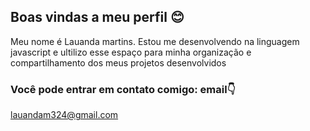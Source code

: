 ## Boas vindas a meu perfil 😊
Meu nome é Lauanda martins. 
Estou me desenvolvendo na linguagem javascript e 
ultilizo esse espaço para minha organização e compartilhamento dos meus projetos desenvolvidos
### Você pode entrar em contato comigo: email👇
lauandam324@gmail.com
